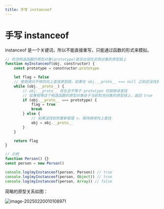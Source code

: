 ```yaml
---
title: 手写 instanceof
---
```


# 手写 instanceof

instanceof 是一个关键词，所以不能直接重写，只能通过函数的形式来模拟。

```js
// 检测构造函数的原型对象(prototype)是否出现在实例对象的原型链上
function myInstanceof(obj, constructor) {
    const prototype = constructor.prototype

    let flag = false
    // 使用递归不停的向上查找原型链，如果在 obj.__proto__ === null 之前还没找到，就表示不存在
    while (obj.__proto__) {
        // obj.__proto__ 存在且不等于 prototype 时就继续查找
        // 如果相等这个构造函数的原型对象处于当前检测对象的原型链上，返回 true
        if (obj.__proto__ === prototype) {
            flag = true
            break
        } else {
            // 如果没找到则重新赋值 v，保持继续向上查找
            obj = obj.__proto__
        }
    }

    return flag
}

// 示例
function Person() {}
const person = new Person()

console.log(myInstanceof(person, Person)) // true
console.log(myInstanceof(person, Object)) // true
console.log(myInstanceof(person, Array)) // false
```

简略的原型关系如图：

![image-20250220010108971](https://cos.coderjc.cn/blog/image-20250220010108971.png)